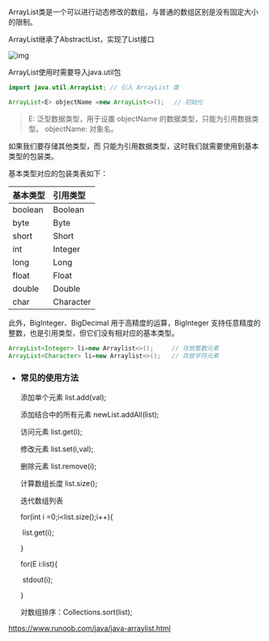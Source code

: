 ArrayList类是一个可以进行动态修改的数组，与普通的数组区别是没有固定大小的限制。

ArrayList继承了AbstractList，实现了List接口

![img](https://www.runoob.com/wp-content/uploads/2020/06/ArrayList-1-768x406-1.png)

ArrayList使用时需要导入java.util包

```java
import java.util.ArrayList; // 引入 ArrayList 类

ArrayList<E> objectName =new ArrayList<>();　 // 初始化

```

>E: 泛型数据类型，用于设置 objectName 的数据类型，只能为引用数据类型。
>objectName: 对象名。

如果我们要存储其他类型，而 <E> 只能为引用数据类型，这时我们就需要使用到基本类型的包装类。

基本类型对应的包装类表如下：

| 基本类型 | 引用类型  |
| :------- | :-------- |
| boolean  | Boolean   |
| byte     | Byte      |
| short    | Short     |
| int      | Integer   |
| long     | Long      |
| float    | Float     |
| double   | Double    |
| char     | Character |

此外，BigInteger、BigDecimal 用于高精度的运算，BigInteger 支持任意精度的整数，也是引用类型，但它们没有相对应的基本类型。

```java
ArrayList<Integer> li=new Arraylist<>();     // 存放整数元素
ArrayList<Character> li=new Arraylist<>();   // 存放字符元素
```

- ### 常见的使用方法

  添加单个元素 list.add(val);

  添加结合中的所有元素 newList.addAll(list);

  访问元素 list.get(i);

  修改元素 list.set(i,val);

  删除元素 list.remove(i);

  计算数组长度 list.size();

  迭代数组列表

  for(int i =0;i<list.size();i++){

  ​	list.get(i);

  }

  for(E i:list){

  ​	stdout(i);

  }

  对数组排序：Collections.sort(list);
  
  











https://www.runoob.com/java/java-arraylist.html